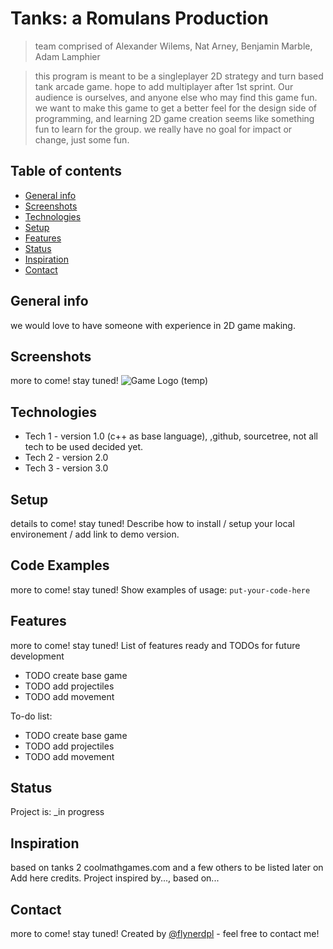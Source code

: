 # Tanks: a Romulans Production 
> team comprised of Alexander Wilems, Nat Arney, Benjamin Marble, Adam Lamphier

>this program is meant to be a singleplayer 2D strategy and turn based tank arcade game. hope to add multiplayer after 1st sprint.
Our audience is ourselves, and anyone else who may find this game fun. 
we want to make this game to get a better feel for the design side of programming, and learning 2D game creation seems like something fun to learn for the group. we really have no goal for impact or change, just some fun. 

## Table of contents
* [General info](#general-info)
* [Screenshots](#screenshots)
* [Technologies](#technologies)
* [Setup](#setup)
* [Features](#features)
* [Status](#status)
* [Inspiration](#inspiration)
* [Contact](#contact)

## General info
we would love to have someone with experience in 2D game making. 

## Screenshots
more to come! stay tuned!
![Game Logo (temp)](/Users/amw271/Documents/BitBucket/Tanks.jpg)

## Technologies
* Tech 1 - version 1.0 (c++ as base language), ,github, sourcetree, not all tech to be used decided yet. 
* Tech 2 - version 2.0
* Tech 3 - version 3.0

## Setup
details to come! stay tuned!
Describe how to install / setup your local environement / add link to demo version.

## Code Examples
more to come! stay tuned!
Show examples of usage:
`put-your-code-here`

## Features
more to come! stay tuned!
List of features ready and TODOs for future development
* TODO create base game
* TODO add projectiles
* TODO add movement

To-do list:
* TODO create base game
* TODO add projectiles
* TODO add movement

## Status
Project is: _in progress

## Inspiration
based on tanks 2 coolmathgames.com
and a few others to be listed later on 
Add here credits. Project inspired by..., based on...

## Contact
more to come! stay tuned!
Created by [@flynerdpl](https://www.flynerd.pl/) - feel free to contact me!
